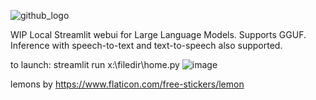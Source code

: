 ![github_logo](https://github.com/3eeps/llmon-py/assets/55860052/ce1faa0d-5c56-4551-93f9-74f8aa37732d)

WIP Local Streamlit webui for Large Language Models. Supports GGUF. 
Inference with speech-to-text and text-to-speech also supported.

to launch: streamlit run x:\filedir\home.py 
![image](https://github.com/3eeps/llmon-py/assets/55860052/2c28e654-4b5a-417f-b898-e09c3913033b)

lemons by https://www.flaticon.com/free-stickers/lemon
